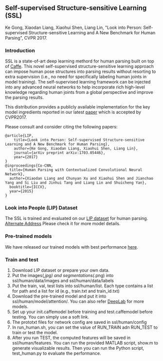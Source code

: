 ## Self-supervised Structure-sensitive Learning (SSL)
Ke Gong, Xiaodan Liang, Xiaohui Shen, Liang Lin, "Look into Person: Self-supervised Structure-sensitive Learning and A New Benchmark for Human Parsing", CVPR 2017.

### Introduction

SSL is a state-of-art deep learning methord for human parsing built on top of [Caffe](http://caffe.berkeleyvision.org).
This novel self-supervised structure-sensitive learning approach can impose human pose structures into parsing results without resorting to extra supervision (i.e., no
need for specifically labeling human joints in model training). The self-supervised learning framework can be injected into any advanced neural networks to help incorporate rich high-level knowledge regarding human joints from a global perspective and improve the parsing results.

This distribution provides a publicly available implementation for the key model ingredients reported in our latest [paper](http://ss.sysu.edu.cn/~ll/files/CVPR17_LIP.pdf) which is accepted by CVPR2017.

Please consult and consider citing the following papers:

    @article{LIP,
        title={Look into Person: Self-supervised Structure-sensitive Learning and A New Benchmark for Human Parsing},
        author={Ke Gong, Xiaodan Liang, Xiaohui Shen, Liang Lin},
        journal={arXiv preprint arXiv:1703.05446},
        year={2017}
    }
    @inproceedings{Co-CNN,
      title={Human Parsing with Contextualized Convolutional Neural Network},
      author={Xiaodan Liang and Chunyan Xu and Xiaohui Shen and Jianchao Yang and Si Liu and Jinhui Tang and Liang Lin and Shuicheng Yan},
      booktitle={ICCV},
      year={2015}
    }

### Look into People (LIP) Dataset

The SSL is trained and evaluated on our [LIP dataset](http://hcp.sysu.edu.cn/lip/) for human parsing. [Alternate Address](222.200.181.224/lip) Please check it for more model details.


### Pre-trained models

We have released our trained models with best performance [here](https://drive.google.com/open?id=0BzvH3bSnp3E9eHMyVS1RbUVDems).


### Train and test

1. Download LIP dataset or prepare your own data.
2. Put the images(*,jpg) and segmentations(*.png) into ssl/human/data/images and ssl/human/data/labels
3. Put the train, val, test lists into ssl/human/list. Each type contains a list for path and a list for id (e.g., train.txt and train_id.txt) 
4. Download the pre-trained model and put it into ssl/human/model/attention/. You can also refer [DeepLab](https://bitbucket.org/aquariusjay/deeplab-public-ver2) for more models. 
5. Set up your init.caffemodel before training and test.caffemodel before testing. You can simply use a soft link.
6. The prototxt files for network config are saved in ssl/human/config
7. In run_human.sh, you can set the value of RUN_TRAIN adn RUN_TEST to train or test the model.
8. After you run TEST, the computed features will be saved in ssl/human/features. You can run the provided MATLAB script, show.m to generate visualizable results. Then you can run the Python script, test_human.py to evaluate the performance.
